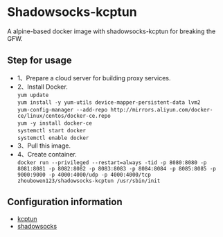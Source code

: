 # Shadowsocks-kcptun
A alpine-based docker image with shadowsocks-kcptun for breaking the GFW.

## Step for usage
- 1、Prepare a cloud server for building proxy services.
- 2、Install Docker.<br>
  `yum update`<br>
  `yum install -y yum-utils device-mapper-persistent-data lvm2`<br>
  `yum-config-manager --add-repo http://mirrors.aliyun.com/docker-ce/linux/centos/docker-ce.repo`<br>
  `yum -y install docker-ce`<br>
  `systemctl start docker`<br>
  `systemctl enable docker`<br>
- 3、Pull this image.
- 4、Create container.<br>
  `docker run --privileged --restart=always -tid -p 8080:8080 -p 8081:8081 -p 8082:8082 -p 8083:8083 -p 8084:8084 -p 8085:8085 -p 9000:9000 -p 4000:4000/udp -p 4000:4000/tcp zhoubowen123/shadowsocks-kcptun /usr/sbin/init `

## Configuration information
- [kcptun](./script/kcptun.json)
-  [shadowsocks](./script/shadowsocks.json)
